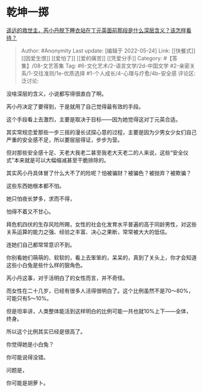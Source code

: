 # 乾坤一掷
[遥远的救世主，芮小丹脱下睡衣站在丁元英面前那段是什么深层含义？该怎样看待？](https://www.zhihu.com/question/388661726/answer/2498619637)

> Author: #Anonymity
> Last update: [编辑于 2022-05-24]
> Link: [[快餐式]] [[因爱生恨]] [[爱怕了]] [[爱的痛苦]] [[凭爱分手]]
> Category: #【答集】/08-文艺答集
> Tag: #6-文化艺术/2-语言文学/2d-中国文学 #2-亲密关系/1-交往准则/1e-优质选择 #1-个人成长/4-心理与疗愈/4b-安全感
> 评论区:
> 泛讨论:

没啥深层的含义，小说都写得很直白了啊。

芮小丹决定了要得到，于是就用了自己觉得最有效的手段。

这个手段看上去激烈，主要是取决于目标——因为她觉得这对丁元英合适。

其实常规恋爱那些一步三摇的漫长试探心意的过程，主要是因为少男女少女们自己严重的安全感不足，所以要层层得证，步步为营。

但对那些安全感十足、天老大我老二甚至我老大天老二的人来说，这些“安全仪式”本来就是可以大幅缩减甚至干脆排除的。

其实芮小丹具体冒了什么大不了的险呢？怕被骗财？被骗色？被抛弃？被欺骗？

这些东西她根本都不怕。

她只怕夜长梦多，求而不得，

怕得不着又不甘心。

拜危机四伏的生存风险所赐，女性的社会化发育水平普遍的高于同龄男性，对这些关系运算的能力之强、经验之丰富、决心之果断，常常被大大的低估。

连她们自己都常常意识不到。

你别看她们萌萌的、软软的，看上去笨笨的，呆呆的，真到了关头上，你才会知道这些小白兔是些什么样的狠角色。

芮小丹这事，对于活明白了的女性而言，并不奇怪。

而女性在二十几岁，已经有很多人活得很明白了。这个比例虽然不是70～80%，可能只有5～10%。

但是坦率讲，人类整体能活到这样明白的比例可能一共也就10%上下——全体，终身。

所以这个比例其实已经是很高了。

你觉得她是小白兔？

你可能说得没错。

问题是，

你可能是胡萝卜。
